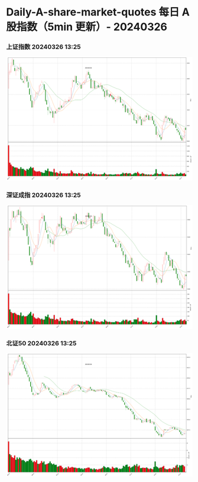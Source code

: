 
# Daily-A-share-market-quotes 每日 A 股指数（5min 更新）- 20240326

### 上证指数 20240326 13:25
![](./fig/2024/3/20240326-sh000001.png)

### 深证成指 20240326 13:25
![](./fig/2024/3/20240326-sz399001.png)

### 北证50 20240326 13:25
![](./fig/2024/3/20240326-bj899050.png)
